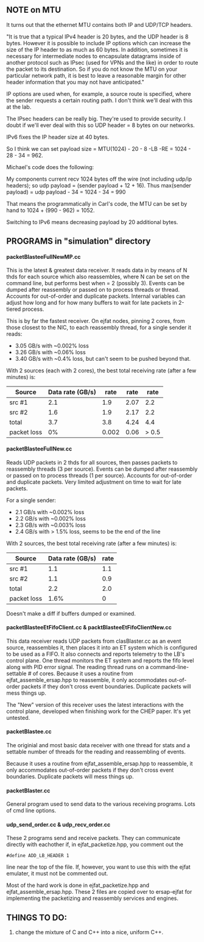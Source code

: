 ## NOTE on MTU


It turns out that the ethernet MTU contains both IP and UDP/TCP headers.

"It is true that a typical IPv4 header is 20 bytes, and the UDP header is 8 bytes.
However it is possible to include IP options which can increase the size of the
IP header to as much as 60 bytes. In addition, sometimes it is necessary for
intermediate nodes to encapsulate datagrams inside of another protocol such as
IPsec (used for VPNs and the like) in order to route the packet to its destination.
So if you do not know the MTU on your particular network path, it is best to leave
a reasonable margin for other header information that you may not have anticipated."

IP options are used when, for example, a source route is specified,
where the sender requests a certain routing path. I don't think we'll deal with this at the lab.

The IPsec headers can be really big. They're used to provide security.
I doubt if we'll ever deal with this so UDP header = 8 bytes on our networks.

IPv6 fixes the IP header size at 40 bytes.

So I think we can set payload size = MTU(1024) - 20 - 8 -LB -RE = 1024 - 28 - 34 = 962.


Michael's code does the following:

My components current recv 1024 bytes off the wire (not including udp/ip headers);
so udp payload = (sender payload + 12 + 16).
Thus max(sender payload) = udp payload - 34 = 1024 - 34 = 990


That means the programmatically in Carl's code, the MTU can be set by hand to 1024 + (990 - 962) = 1052.

Switching to IPv6 means decreasing payload by 20 additional bytes.


## PROGRAMS in "simulation" directory


#### packetBlasteeFullNewMP.cc

This is the latest & greatest data receiver.
It reads data in by means of N thds for each source which also reassembles,
where N can be set on the command
line, but performs best when = 2 (possibly 3).
Events can be dumped after reassembly or passed on to process threads or thread.
Accounts for out-of-order and duplicate packets.
Internal variables can adjust how long and for how many buffers to wait for late packets in 2-tiered process.

This is by far the fastest receiver. On ejfat nodes, pinning 2 cores, from those closest to the NIC,
to each reassembly thread, for a single sender it reads:

 * 3.05 GB/s with ~0.002% loss
 * 3.26 GB/s with ~0.06%  loss
 * 3.40 GB/s with ~0.4%   loss, but can't seem to be pushed beyond that.

With 2 sources (each with 2 cores), the best total receiving rate (after a few minutes) is:

| Source | Data rate (GB/s) | rate | rate | rate |
---------|------------------|------|------|------|
| src #1 |  2.1 | 1.9  |  2.07  |   2.2  |
| src #2 |  1.6 | 1.9  |  2.17  |   2.2  |
|  total |  3.7 | 3.8  |  4.24  |   4.4  |
| packet loss | 0%  |  0.002 | 0.06 |  > 0.5  |



#### packetBlasteeFullNew.cc

Reads UDP packets in 2 thds for all sources, then passes packets to reassembly threads (3 per source).
Events can be dumped after reassembly or passed on to process threads (1 per source).
Accounts for out-of-order and duplicate packets.
Very limited adjustment on time to wait for late packets.

For a single sender:

 * 2.1 GB/s with ~0.002% loss
 * 2.2 GB/s with ~0.002% loss
 * 2.3 GB/s with ~0.003% loss
 * 2.4 GB/s with > 1.5%  loss, seems to be the end of the line


With 2 sources, the best total receiving rate (after a few minutes) is:

| Source | Data rate (GB/s) |rate |
---------|------------------|-----|
| src #1 |  1.1 | 1.1  |
| src #2 |  1.1 | 0.9  |
|  total |  2.2 | 2.0  |
| packet loss | 1.6%  |  0 |


Doesn't make a diff if buffers dumped or examined.



#### packetBlasteeEtFifoClient.cc  &   packtBlasteeEtFifoClientNew.cc


This data receiver reads UDP packets from clasBlaster.cc as an event source, reassembles it, then
places it into an ET system which is configured to be used as a FIFO.
It also connects and reports telemetry to the LB's control plane.
One thread monitors the ET system and reports the fifo level along with PID error signal.
The reading thread runs on a command-line-settable # of cores.
Because it uses a routine from ejfat_assemble_ersap.hpp to reassemble,
it only accommodates out-of-order packets if they don't cross event boundaries.
Duplicate packets will mess things up.

The "New" version of this receiver uses the latest interactions with the control plane,
developed when finishing work for the CHEP paper. It's yet untested.



#### packetBlastee.cc


The originial and most basic data receiver with one thread for stats and a settable number
of threads for the reading and reassembling of events.

Because it uses a routine from ejfat_assemble_ersap.hpp to reassemble,
it only accommodates out-of-order packets if they don't cross event boundaries.
Duplicate packets will mess things up.



#### packetBlaster.cc

General program used to send data to the various receiving programs. Lots of cmd line options.


#### udp_send_order.cc & udp_recv_order.cc

These 2 programs send and receive packets.
They can communicate directly with eachother if, in ejfat_packetize.hpp, you comment out the

    #define ADD_LB_HEADER 1

line near the top of the file. If, however, you want to use this with the ejfat emulater,
it must not be commented out.

Most of the hard work is done in ejfat_packetize.hpp and ejfat_assemble_ersap.hpp.
These 2 files are copied over to ersap-ejfat for implementing the packetizing
and reassembly services and engines.







## THINGS TO DO:

1) change the mixture of C and C++ into a nice, uniform C++.
